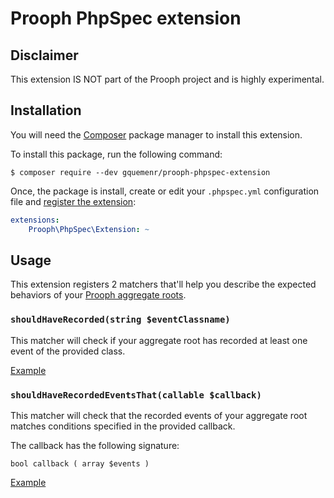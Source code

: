 # Prooph PhpSpec extension

## Disclaimer

This extension IS NOT part of the Prooph project and is highly experimental.

## Installation

You will need the [Composer](http://getcomposer.org/) package manager to install this extension.

To install this package, run the following command:

```
$ composer require --dev gquemenr/prooph-phpspec-extension
```

Once, the package is install, create or edit your `.phpspec.yml` configuration file
and [register the extension](http://www.phpspec.net/en/stable/cookbook/extensions.html#configuration):

```yaml
extensions:
    Prooph\PhpSpec\Extension: ~
```

## Usage

This extension registers 2 matchers that'll help you describe the expected behaviors
of your [Prooph aggregate roots](http://docs.getprooph.org/event-sourcing/intro.html#4-1).

### `shouldHaveRecorded(string $eventClassname)`

This matcher will check if your aggregate root has recorded at least one event of the provided class.

[Example](features/aggregate_root_has_recorded_at_least_a_specific_event.feature)

### `shouldHaveRecordedEventsThat(callable $callback)`

This matcher will check that the recorded events of your aggregate root matches conditions specified in
the provided callback.

The callback has the following signature:

```
bool callback ( array $events )
```

[Example](features/aggregate_root_has_recorded_events.feature)
